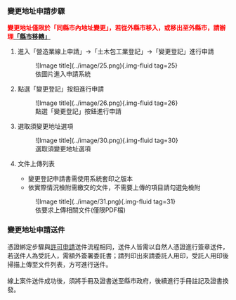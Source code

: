 



### 變更地址申請步驟

<span style="color:red; font-weight:bold;">變更地址僅限於「同縣市內地址變更」，若從外縣市移入，或移出至外縣市，請辦理[「縣市移轉」](change_city.md)</span>

1. 進入「營造業線上申請」→「土木包工業登記」→「變更登記」進行申請
    <figure markdown="span">
    ![Image title](../image/25.png){.img-fluid tag=25}
    <figcaption>依圖片進入申請系統</figcaption>
    </figure>

2. 點選「變更登記」按鈕進行申請
    <figure markdown="span">
    ![Image title](../image/26.png){.img-fluid tag=26}
    <figcaption>點選「變更登記」按鈕進行申請</figcaption>
    </figure>

3. 選取須變更地址選項
    <figure markdown="span">
    ![Image title](../image/30.png){.img-fluid tag=30}
    <figcaption>選取須變更地址選項</figcaption>
    </figure>

4. 文件上傳列表
    * 變更登記申請書需使用系統套印之版本
    * 依實際情況檢附需繳交的文件，不需要上傳的項目請勾選免檢附
    <figure markdown="span">
    ![Image title](../image/31.png){.img-fluid tag=31}
    <figcaption>依要求上傳相關文件(僅限PDF檔)</figcaption>
    </figure>

### 變更地址申請送件
憑證綁定步驟與[許可申請](Contractors_Registration.md)送件流程相同，送件人皆需以自然人憑證進行簽章送件，若送件人為受託人，需額外簽署委託書；請列印出來請委託人用印，受託人用印後掃描上傳至文件列表，方可進行送件。<br>
<br>
線上案件送件成功後，須將手冊及證書送至縣市政府，後續進行手冊註記及證書換發。    